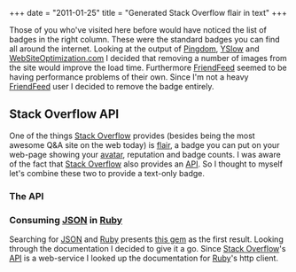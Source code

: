 +++
date = "2011-01-25"
title = "Generated Stack Overflow flair in text"
+++

Those of you who've visited here before would have noticed the list of
badges in the right column. These were the standard badges you can
find all around the internet. Looking at the output of
[Pingdom][ping], [YSlow][yslow] and [WebSiteOptimization.com][wso] I
decided that removing a number of images from the site would improve
the load time. Furthermore [FriendFeed][ff] seemed to be having
performance problems of their own. Since I'm not a heavy
[FriendFeed][ff] user I decided to remove the badge entirely. 

## Stack Overflow API

One of the things [Stack Overflow][so] provides (besides being the most
awesome Q&A site on the web today) is [flair][flair], a badge you can put
on your web-page showing your [avatar][avat], reputation and badge
counts. I was aware of the fact that [Stack Overflow][so] also
provides an [API][api]. So I thought to myself let's
combine these two to provide a text-only badge. 

### The API

### Consuming [JSON][json] in [Ruby][ruby]

Searching for [JSON][json] and [Ruby][ruby] presents [this gem][jsonr]
as the first result. Looking through the documentation I decided to
give it a go. Since [Stack Overflow][so]'s [API][api] is a web-service
I looked up the documentation for [Ruby][ruby]'s http client. 


[jsonr]: http://flori.github.com/json/ "JSON implementation for Ruby"
[ruby]: http://www.ruby-lang.org/en/ "Ruby"
[json]: http://json.org/ "JSON" 
[so]: http://stackoverflow.com "Stack Overflow"
[avat]: http://en.wikipedia.org/wiki/Avatar_(computing) "Avatar"
[ff]: http://friendfeed.com/ "FriedFeed"
[api]: http://en.wikipedia.org/wiki/Application_programming_interface "Application programming interface"
[haml]: http://haml-lang.com/ "Haml"
[flair]: http://stackoverflow.com/users/flair "Stack Overflow flair"
[wso]: http://www.websiteoptimization.com/ "WebSiteOptimization.com"
[yslow]: http://developer.yahoo.com/yslow/ "YSlow"
[ping]: http://tools.pingdom.com "Pingdom"
